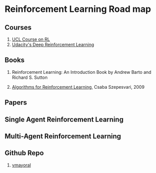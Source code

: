 # Reinforcement Learning Road map 

## Courses 
1. [UCL Course on RL](http://www0.cs.ucl.ac.uk/staff/d.silver/web/Teaching.html)
2. [Udacity's Deep Reinforcement Learning](https://www.udacity.com/course/deep-reinforcement-learning-nanodegree--nd893)

## Books 

1. Reinforcement Learning: An Introduction
Book by Andrew Barto and Richard S. Sutton

2. [Algorithms for Reinforcement Learning](https://sites.ualberta.ca/~szepesva/papers/RLAlgsInMDPs.pdf), Csaba Szepesvari, 2009

## Papers 

## Single Agent Reinforcement Learning 

## Multi-Agent Reinforcement Learning 

## Github Repo

1. [vmayoral](https://github.com/vmayoral/basic_reinforcement_learning)

